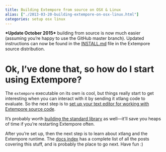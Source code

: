 ```yaml
---
title: Building Extempore from source on OSX & Linux
alias: ["./2013-03-20-building-extempore-on-osx-linux.html"]
categories: setup osx linux
---
```


**\*Update October 2015\*** building from source is now much easier
(assuming you’re happy to use the GitHub master branch). Updated
instructions can now be found in the
[INSTALL.md](https://github.com/digego/extempore/blob/master/INSTALL.md)
file in the Extempore source distribution.

# Ok, I’ve done that, so how do I start using Extempore?

The `extempore` executable on its own is cool, but things really start
to get interesting when you can interact with it by sending it xtlang
code to evaluate. So the next step is to [set up your text editor for
working with Extempore source
code](2012-09-26-interacting-with-the-extempore-compiler.org).

It’s probably worth [building the standard
library](2013-12-16-building-the-extempore-standard-library.org) as
well—it’ll save you heaps of time if you’re restarting Extempore often.

After you’re set up, then the next step is to learn about xtlang and the
Extempore runtime. The [docs index](../extempore-docs/index.org) has a
complete list of all the posts covering this stuff, and is probably the
place to go next. Have fun :)

